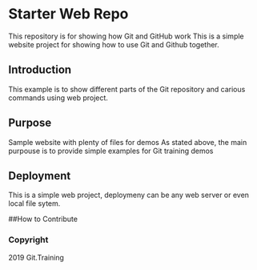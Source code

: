 # Starter Web Repo

This repository is for showing how Git and GitHub work
This is a simple website project for showing how to use Git and Github together.

## Introduction

This example is to show different parts of the Git repository and carious commands using web project.

## Purpose

Sample website with plenty of files for demos
As stated above, the main purpouse is to provide simple examples for Git training demos

## Deployment

This is a simple web project, deploymeny can be any web server or even local file sytem.

##How to Contribute

### Copyright

2019 Git.Training